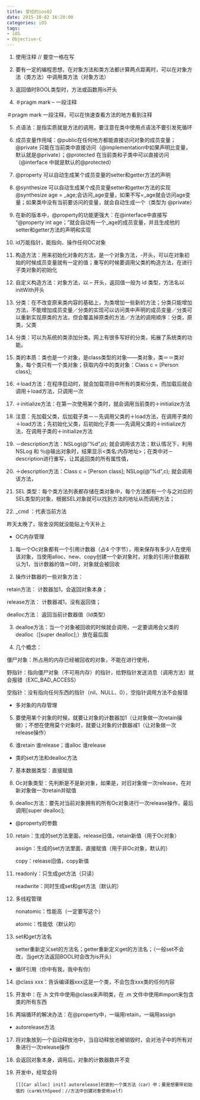 ```yaml
---
title: 曾经的ios02
date: 2015-10-02 16:20:00
categories: iOS
tags: 
- iOS
- Objective-C 
---
```



1. 使用注释 // 要空一格在写

2. 要有一定的编程思想，在对象方法和类方法都计算两点距离时，可以在对象方法（类方法）中调用类方法（对象方法）
<!-- more -->
3. 返回值时BOOL类型时，方法或函数用is开头

4. ＃pragm mark – 一段注释

  ＃pragm mark 一段注释，可以在快速查看方法的地方看到注释

5. 点语法：是指实质就是方法的调用，要注意在类中使用点语法不要引发死循环

6. 成员变量作用域：@public在任何地方都能直接访问对象的成员变量；@private 只能在当前类中直接访问（@implementation中如果声明比变量，默认就是@private）；@protected 在当前类和子类中可以直接访问（@interface 中就是默认的@protected）

7. @property 可以自动生成某个成员变量的setter和getter方法的声明

8. @synthesize 可以自动生成某个成员变量setter和getter方法的实现@synthesize age = _age;会访问_age变量，如果不写=_age就会访问age变量；如果类中没有当前要访问的变量，就会自动生成一个（类型为 @private）

9. 在新的版本中，@property的功能更强大：在@interface中直接写 “@property int age；”就会自动有一个­­_age的成员变量，并且生成他的setter和getter方法的声明和实现

1. id万能指针，能指向、操作任何OC对象

2. 构造方法：用来初始化对象的方法，是一个对象方法，-开头，可以在对象初始的时候成员变量就有一定的值；重写的时候要调用父类的构造方法，在进行子类对象的初始化

3. 自定义构造方法：对象方法，以 – 开头，返回值一般为 id 类型，方法名以 initWith开头

4. 分类：在不改变原来类内容的基础上，为类增加一些新的方法；分类只能增加方法，不能增加成员变量／分类的实现可以访问类中声明的成员变量／分类可以重新实现原类的方法，但会覆盖掉原类的方法／方法的调用顺序：分类，原类，父类

5. 分类：可以为系统的类添加分类。网上有很多写好的分类，拓展了系统类的功能。

6. 类的本质：类也是一个对象，是class类型的对象——类­­­­对象，类＝＝类对象，每个类只有一个类对象；获取内存中的类对象：Class c = [Person class];

7. ＋load方法：在程序启动时，就会加载项目中所有的类和分类，而加载后就会调用＋load方法，只调用一次

8. ＋initialize方法：在第一次使用某个类时，就会调用当前类的＋initialize方法

9. 注意：先加载父类，后加载子类－－先调用父类的＋load方法，在调用子类的＋load方法；先初始化父类，后初始化子类——先调用父类的＋initialize方法，在调用子类的＋initialize方法

10. －description方法：NSLog(@”%d”,p); 就会调用该方法；默认情况下，利用NSLog 和 ％@输出对象时，结果显示<</span>类名:内存地址>；在类中对－description进行重写，让其返回类的所有属性值，

11. ＋description方法：Class c = [Person class]; NSLog(@”%d”,c); 就会调用该方法，

12. SEL 类型：每个类方法列表都存储在类对象中，每个方法都有一个与之对应的SEL类型的对象，根据SEL对象就可以找到方法的地址从而调用方法；

13. _cmd ：代表当前方法

昨天太晚了，宿舍没网就没能贴上今天补上
- OC内存管理

1. 每一个Oc对象都有一个引用计数器（占4 个字节），用来保存有多少人在使用该对象，当使用alloc、new、copy创建一个新对象时，对象的引用计数器默认为1，当计数器的值＝0时，对象就会被回收

2. 操作计数器的一些对象方法：

  retain方法： 计数器加1，会返回对象本身；

  release方法： 计数器减1，没有返回值；

  dealloc方法： 返回当前计数器值（ld类型）

3. dealloe方法：当一个对象被回收的时候就会调用，一定要调用会父类的dealloc（[super dealloc];）放在最后面

4. 几个概念：

  僵尸对象：所占用的内存已经被回收的对象，不能在进行使用，

  野指针：指向僵尸对象（不可用内存）的指针，给野指针发送消息（调用方法）就会报错（EXC_BAD_ACCESS）

  空指针：没有指向任何东西的指针（nil、NULL、0），空指针调用方法不会报错

- 多对象的内存管理

5. 要使用某个对象的时候，就要让对象的计数器加1（让对象做一次retain操做）；不想在使用莫个对象时，就要让对象的计数器减1（让对象做一次release操作）

6. 谁retain 谁release；谁alloc 谁release

- 类的set方法和dealloc方法

7. 基本数据类型：直接赋值

8. Oc对象类型：先判断是不是新对象，如果是，对旧对象做一次release，在对新对象做一次retain并赋值

9. dealloc方法：要先对当前对象拥有的所有Oc对象进行一次release操作，最后调用[super dealloc];

- @property的参数

10. retain：生成的set方法里面，release旧值，retain新值（用于Oc对象）

    assign：生成的set方法里面，直接赋值（用于非Oc对象，默认的）

    copy：release旧值，copy新值

11. readonly：只生成get方法（只读）

    readwrite：同时生成set和get方法（默认的）

12. 多线程管理

    nonatomic：性能高（一定要写这个）

    atomic：性能低（默认的）

13. set和get方法名

    setter重新定义set的方法名；getter重新定义get的方法名；（一般set不会改，当get方法返回BOOL时会改为is开头）

- 循环引用（你中有我，我中有你）

14. @class xxx：告诉编译器xxx这是一个类，不会包含xxx类的任何内容

15. 开发中：在 .h 文件中使用@class来声明类，在 .m 文件中使用#import来包含类的所有东西

16. 两端循环的解决办法：在@property中，一端用retain，一端用assign

- autorelease方法

17. 将对象放到一个自动释放池中，当自动释放池被销毁时，会对池子中的所有对象进行一次release操作

18. 会返回对象本身，调用后，对象的计数器数并不变

19. 开发中，经常会将
	```
    [[[Car alloc] init] autorelease]封装到一个类方法（car）中；要是想要带初始值的（carWithSpeed：//方法中创建对象使用self）
   ```
 


